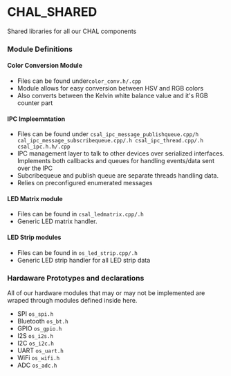 # CHAL_SHARED
Shared libraries for all our CHAL components

### Module Definitions

#### Color Conversion Module
- Files can be found under```color_conv.h/.cpp```
- Module allows for easy conversion between HSV and RGB colors
- Also converts between the Kelvin white balance value and it's RGB counter part

#### IPC Impleemntation
- Files can be found under ```csal_ipc_message_publishqueue.cpp/h cal_ipc_message_subscribequeue.cpp/.h csal_ipc_thread.cpp/.h csal_ipc.h.h/.cpp```
- IPC management layer to talk to other devices over serialized interfaces.  Implements both callbacks and queues for handling events/data sent over the IPC
- Subcribequeue and publish queue are separate threads handling data. 
- Relies on preconfigured enumerated messages

#### LED Matrix module
- Files can be found in ```csal_ledmatrix.cpp/.h```
- Generic LED matrix handler.

#### LED Strip modules
- Files can be found in ```os_led_strip.cpp/.h```
- Generic LED strip handler for all LED strip data

### Hardaware  Prototypes and declarations
All of our hardware modules that may or may not be implemented are wraped through modules defined inside here. 

- SPI ```os_spi.h```
- Bluetooth ```os_bt.h```
- GPIO ```os_gpio.h```
- I2S ```os_i2s.h```
- I2C ```os_i2c.h```
- UART ```os_uart.h```
- WiFi ```os_wifi.h```
- ADC ```os_adc.h```